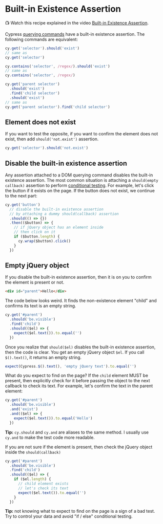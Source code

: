 # Built-in Existence Assertion

📺 Watch this recipe explained in the video [Built-in Existence Assertion](https://youtu.be/hLHYacIUO9I).

Cypress [querying commands](../commands/querying.md) have a built-in existence assertion. The following commands are equivalent:

```js
cy.get('selector').should('exist')
// same as
cy.get('selector')

cy.contains('selector', /regex/).should('exist')
// same as
cy.contains('selector', /regex/)

cy.get('parent selector')
  .should('exist')
  .find('child selector')
  .should('exist')
// same as
cy.get('parent selector').find('child selector')
```

## Element does not exist

If you want to test the opposite, if you want to confirm the element does not exist, then add `should('not.exist')` assertion.

```js
cy.get('selector').should('not.exist')
```

## Disable the built-in existence assertion

Any assertion attached to a DOM querying command disables the built-in existence assertion. The most common situation is attaching a `should(empty callback)` assertion to perform [conditional testing](./conditional-testing.md). For example, let's click the button if it exists on the page. If the button does not exist, we continue to the next part:

```js
cy.get('button')
  // disable the built-in existence assertion
  // by attaching a dummy should(callback) assertion
  .should(() => {})
  .then(($button) => {
    // if jQuery object has an element inside
    // then click on it
    if ($button.length) {
      cy.wrap($button).click()
    }
  })
```

## Empty jQuery object

If you disable the built-in existence assertion, then it is on you to confirm the element is present or not.

<!-- fiddle Empty jQuery element -->

```html
<div id="parent">Hello</div>
```

The code below looks weird. It finds the non-existence element "child" and confirms its text is an empty string.

```js
cy.get('#parent')
  .should('be.visible')
  .find('child')
  .should(($el) => {
    expect($el.text()).to.equal('')
  })
```

Once you realize that `should($el)` disables the built-in existence assertion, then the code is clear. You get an empty jQuery object `$el`. If you call `$().text()`, it returns an empty string.

```js
expect(Cypress.$().text(), 'empty jQuery text').to.equal('')
```

What do you expect to find on the page? If the `child` element MUST be present, then explicitly check for it before passing the object to the next callback to check its text. For example, let's confirm the text in the parent element:

```js
cy.get('#parent')
  .should('be.visible')
  .and('exist')
  .and(($el) => {
    expect($el.text()).to.equal('Hello')
  })
```

**Tip:** `cy.should` and `cy.and` are aliases to the same method. I usually use `cy.and` to make the test code more readable.

If you are not sure if the element is present, then check the jQuery object inside the `should(callback)`

```js
cy.get('#parent')
  .should('be.visible')
  .find('child')
  .should(($el) => {
    if ($el.length) {
      // child element exists
      // let's check its text
      expect($el.text()).to.equal('')
    }
  })
```

<!-- fiddle-end -->

**Tip:** not knowing what to expect to find on the page is a sign of a bad test. Try to control your data and avoid "if / else" conditional testing.
